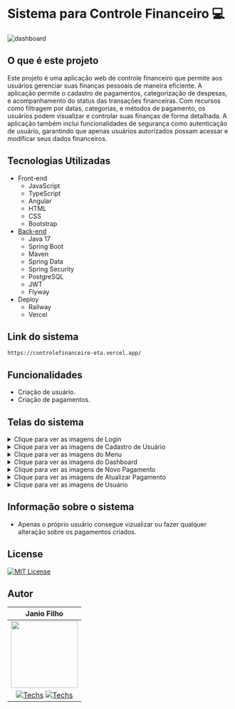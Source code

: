 # Sistema para Controle Financeiro 💻

![dashboard](https://github.com/user-attachments/assets/f8f9cc24-1dbb-4336-b16d-32387bac562a)


## O que é este projeto
Este projeto é uma aplicação web de controle financeiro que permite aos usuários gerenciar suas finanças pessoais de maneira eficiente. A aplicação permite o cadastro de pagamentos, categorização de despesas, e acompanhamento do status das transações financeiras. Com recursos como filtragem por datas, categorias, e métodos de pagamento, os usuários podem visualizar e controlar suas finanças de forma detalhada. A aplicação também inclui funcionalidades de segurança como autenticação de usuário, garantindo que apenas usuários autorizados possam acessar e modificar seus dados financeiros.

## Tecnologias Utilizadas
- Front-end
  - JavaScript
  - TypeScript
  - Angular
  - HTML
  - CSS
  - Bootstrap
- [Back-end](https://github.com/janioofi/controlefinanceiro_back)
  - Java 17
  - Spring Boot
  - Maven
  - Spring Data
  - Spring Security
  - PostgreSQL
  - JWT
  - Flyway
- Deploy
  - Railway
  - Vercel

## Link do sistema
```
https://controlefinanceiro-eta.vercel.app/
```

## Funcionalidades
- Criação de usuário.
- Criação de  pagamentos.

## Telas do sistema
<details>
  <summary>Clique para ver as imagens de Login</summary>
  <img src="https://github.com/user-attachments/assets/54511c70-add8-4999-ab20-8dbba65599a3" alt="login" width="1000"/>
  <img src="https://github.com/user-attachments/assets/0b5de60b-110b-4ea3-9184-a5787e23b622" alt="footer" width="1000"/>
  <img src="https://github.com/user-attachments/assets/eeddb7ba-c6ac-4dc1-bbe9-2bf578d97a93" alt="login_phone" width="300"/>
</details>

<details>
  <summary>Clique para ver as imagens de Cadastro de Usuário</summary>
  <img src="https://github.com/user-attachments/assets/47497dc0-9392-472f-9745-bb72b051fcc3" alt="criar_conta" width="1000"/>
  <img src="https://github.com/user-attachments/assets/8e5f3bc5-8a0c-4334-abbf-8a80cc71e19f" alt="cadastro_phone" width="300"/>
</details>

<details>
  <summary>Clique para ver as imagens do Menu</summary>
  <img src="https://github.com/user-attachments/assets/a66c892b-9136-46a9-9f30-378d22f1dcc1" alt="menu" width="1000"/>
  <img src="https://github.com/user-attachments/assets/473bad9f-c097-45a6-8e64-e013b5ec878a" alt="menu_phone" width="300"/>
</details>

<details>
  <summary>Clique para ver as imagens do Dashboard</summary>
  <img src="https://github.com/user-attachments/assets/d1fd51b0-cf8a-4c40-81e3-5d8a60dfb204" alt="dashboard" width="1000"/>
  <img src="https://github.com/user-attachments/assets/4d17cfd1-f95b-440d-8efa-1ffe2977e27c" alt="dashboard_phone1" width="300"/>
  <img src="https://github.com/user-attachments/assets/530d967a-0817-420d-85de-929e88c0d83b" alt="dashboard_phone" width="300"/>
</details>

<details>
  <summary>Clique para ver as imagens de Novo Pagamento</summary>
  <img src="https://github.com/user-attachments/assets/1abcb54a-3ea9-4f15-b9e9-77db752b6c68" alt="novo_pagamento" width="1000"/>
  <img src="https://github.com/user-attachments/assets/a21d4cbe-7ccf-4b68-8553-ad599ccf0d4e" alt="novo_pag_phone" width="300"/>
</details>

<details>
  <summary>Clique para ver as imagens de Atualizar Pagamento</summary>
  <img src="https://github.com/user-attachments/assets/44a61efe-3513-4797-9faf-74d2a26ff217" alt="atualizar" width="1000"/>
  <img src="https://github.com/user-attachments/assets/d0508994-b6dc-4686-9e65-aef0479961c3" alt="att_phone" width="300"/>
</details>

<details>
  <summary>Clique para ver as imagens de Usuário</summary>
  <img src="https://github.com/user-attachments/assets/120ba1a5-8a38-437d-a8a9-61907446f197" alt="usuario" width="1000"/>
  <img src="https://github.com/user-attachments/assets/f4cfcdb6-88f9-43ac-8563-80defec2192c" alt="user_phone" width="300"/>
</details>


## Informação sobre o sistema
- Apenas o próprio usuário consegue vizualizar ou fazer qualquer alteração sobre os pagamentos criados.

## License
[![MIT License](https://img.shields.io/badge/License-MIT-green.svg)](./LICENSE)

## Autor
|                                                                   Janio Filho                                                                    |
|:------------------------------------------------------------------------------------------------------------------------------------------------:|
|                                              <img src="./github/images/perfil.png" width="150"/>                                                  |
| [![Techs](./github/icons/linkedin.png)](https://www.linkedin.com/in/janioofi) [![Techs](./github/icons/github.png)](https://github.com/janioofi) |
